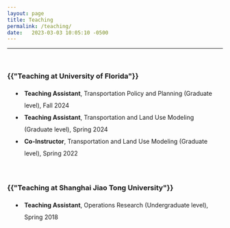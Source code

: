 ```yaml
---
layout: page
title: Teaching
permalink: /teaching/
date:   2023-03-03 10:05:10 -0500
---
```

--------------
<br>
<h3>{{"Teaching at University of Florida"}}</h3>
<style>
      p1 {
        line-height: 2;
      }
      li {
        padding-left: 40px;
        line-height: 2;
        text-indent: -20px;
      }
    </style>
<li><b>Teaching Assistant</b>, Transportation Policy and Planning (Graduate level), Fall 2024</li>
<li><b>Teaching Assistant</b>, Transportation and Land Use Modeling (Graduate level), Spring 2024</li>
<li><b>Co-Instructor</b>, Transportation and Land Use Modeling (Graduate level), Spring 2022</li>
<br>
<br>
<h3>{{"Teaching at Shanghai Jiao Tong University"}}</h3>
<li><b>Teaching Assistant</b>, Operations Research (Undergraduate level), Spring 2018</li>
<br>
